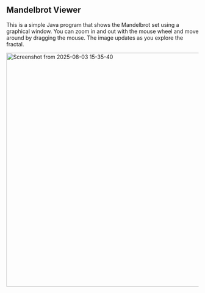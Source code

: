 ## Mandelbrot Viewer

This is a simple Java program that shows the Mandelbrot set using a graphical window. You can zoom in and out with the mouse wheel and move around by dragging the mouse. The image updates as you explore the fractal.

<img width="799" height="613" alt="Screenshot from 2025-08-03 15-35-40" src="https://github.com/user-attachments/assets/483fa603-66d3-47c7-924a-27904918a3b3" />
